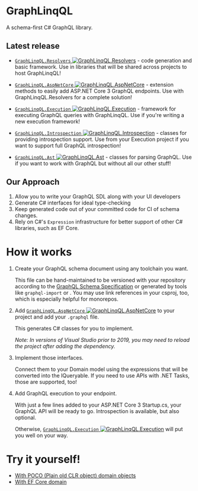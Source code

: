 ﻿# GraphLinqQL

A schema-first C# GraphQL library.


## Latest release

* [`GraphLinqQL.Resolvers` ![GraphLinqQL.Resolvers](https://img.shields.io/nuget/v/GraphLinqQL.Resolvers)](https://www.nuget.org/packages/GraphLinqQL.Resolvers) - code generation and basic framework. Use in libraries that will be shared across projects to host GraphLinqQL!

* [`GraphLinqQL.AspNetCore` ![GraphLinqQL.AspNetCore](https://img.shields.io/nuget/v/GraphLinqQL.AspNetCore)](https://www.nuget.org/packages/GraphLinqQL.AspNetCore) - extension methods to easily add ASP.NET Core 3 GraphQL endpoints. Use with GraphLinqQL.Resolvers for a complete solution!

* [`GraphLinqQL.Execution` ![GraphLinqQL.Execution](https://img.shields.io/nuget/v/GraphLinqQL.Execution)](https://www.nuget.org/packages/GraphLinqQL.Execution) - framework for executing GraphQL queries with GraphLinqQL. Use if you're writing a new execution framework!

* [`GraphLinqQL.Introspection` ![GraphLinqQL.Introspection](https://img.shields.io/nuget/v/GraphLinqQL.Introspection)](https://www.nuget.org/packages/GraphLinqQL.Introspection) - classes for providing introspection support. Use from your Execution project if you want to support full GraphQL introspection!

* [`GraphLinqQL.Ast` ![GraphLinqQL.Ast](https://img.shields.io/nuget/v/GraphLinqQL.Ast)](https://www.nuget.org/packages/GraphLinqQL.Ast) - classes for parsing GraphQL. Use if you want to work with GraphQL but without all our other stuff!

## Our Approach

1. Allow you to write your GraphQL SDL along with your UI developers
2. Generate C# interfaces for ideal type-checking
3. Keep generated code out of your committed code for CI of schema changes.
4. Rely on C#'s `Expression` infrastructure for better support of other C#
    libraries, such as EF Core.

# How it works

1. Create your GraphQL schema document using any toolchain you want.

    This file can be hand-maintained to be versioned with your repository
    according to the [GraphQL Schema Specification](https://graphql.org/learn/schema/)
    or generated by tools like `graphql-import` or . You may use link
    references in your csproj, too, which is especially helpful for monorepos.

2. Add [`GraphLinqQL.AspNetCore` ![GraphLinqQL.AspNetCore](https://img.shields.io/nuget/v/GraphLinqQL.AspNetCore.svg)](https://www.nuget.org/packages/GraphLinqQL.AspNetCore) to your project and add your `.graphql` file.

    This generates C# classes for you to implement.

    _Note: In versions of Visual Studio prior to 2019, you may need to reload the project after adding the dependency._

3. Implement those interfaces.

    Connect them to your Domain model using the expressions that will be
    converted into the IQueryable. If you need to use APIs with .NET Tasks,
    those are supported, too!

4. Add GraphQL execution to your endpoint.

    With just a few lines added to your ASP.NET Core 3 Startup.cs, your GraphQL
    API will be ready to go. Introspection is available, but also optional.

    Otherwise, [`GraphLinqQL.Execution` ![GraphLinqQL.Execution](https://img.shields.io/nuget/v/GraphLinqQL.Execution)](https://www.nuget.org/packages/GraphLinqQL.Execution) will put you well on your way.


# Try it yourself!

* [With POCO (Plain old CLR object) domain objects](./tutorial-1/)
* [With EF Core domain](./tutorial-2/)

